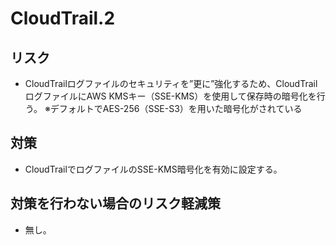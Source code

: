 # CloudTrail.2

## リスク

- CloudTrailログファイルのセキュリティを”更に”強化するため、CloudTrailログファイルにAWS KMSキー（SSE-KMS）を使用して保存時の暗号化を行う。
※デフォルトでAES-256（SSE-S3）を用いた暗号化がされている

## 対策

- CloudTrailでログファイルのSSE-KMS暗号化を有効に設定する。

## 対策を行わない場合のリスク軽減策

- 無し。
